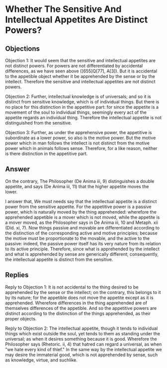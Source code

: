 # Whether The Sensitive And Intellectual Appetites Are Distinct Powers?

## Objections

Objection 1: It would seem that the sensitive and intellectual appetites are not distinct powers. For powers are not differentiated by accidental differences, as we have seen above ([655]Q[77], A[3]). But it is accidental to the appetible object whether it be apprehended by the sense or by the intellect. Therefore the sensitive and intellectual appetites are not distinct powers.

Objection 2: Further, intellectual knowledge is of universals; and so it is distinct from sensitive knowledge, which is of individual things. But there is no place for this distinction in the appetitive part: for since the appetite is a movement of the soul to individual things, seemingly every act of the appetite regards an individual thing. Therefore the intellectual appetite is not distinguished from the sensitive.

Objection 3: Further, as under the apprehensive power, the appetitive is subordinate as a lower power, so also is the motive power. But the motive power which in man follows the intellect is not distinct from the motive power which in animals follows sense. Therefore, for a like reason, neither is there distinction in the appetitive part.

## Answer

On the contrary, The Philosopher (De Anima iii, 9) distinguishes a double appetite, and says (De Anima iii, 11) that the higher appetite moves the lower.

I answer that, We must needs say that the intellectual appetite is a distinct power from the sensitive appetite. For the appetitive power is a passive power, which is naturally moved by the thing apprehended: wherefore the apprehended appetible is a mover which is not moved, while the appetite is a mover moved, as the Philosopher says in De Anima iii, 10 and Metaph. xii (Did. xi, 7). Now things passive and movable are differentiated according to the distinction of the corresponding active and motive principles; because the motive must be proportionate to the movable, and the active to the passive: indeed, the passive power itself has its very nature from its relation to its active principle. Therefore, since what is apprehended by the intellect and what is apprehended by sense are generically different; consequently, the intellectual appetite is distinct from the sensitive.

## Replies

Reply to Objection 1: It is not accidental to the thing desired to be apprehended by the sense or the intellect; on the contrary, this belongs to it by its nature; for the appetible does not move the appetite except as it is apprehended. Wherefore differences in the thing apprehended are of themselves differences of the appetible. And so the appetitive powers are distinct according to the distinction of the things apprehended, as their proper objects.

Reply to Objection 2: The intellectual appetite, though it tends to individual things which exist outside the soul, yet tends to them as standing under the universal; as when it desires something because it is good. Wherefore the Philosopher says (Rhetoric. ii, 4) that hatred can regard a universal, as when "we hate every kind of thief." In the same way by the intellectual appetite we may desire the immaterial good, which is not apprehended by sense, such as knowledge, virtue, and suchlike.
